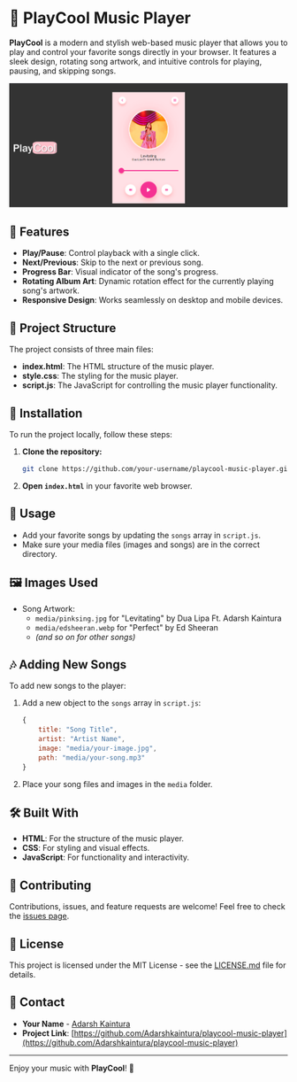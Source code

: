 # 🎵 PlayCool Music Player

**PlayCool** is a modern and stylish web-based music player that allows you to play and control your favorite songs directly in your browser. It features a sleek design, rotating song artwork, and intuitive controls for playing, pausing, and skipping songs.

![PlayCool Music Player Screenshot](./media/player-screenshot.png)

## 🌟 Features

- **Play/Pause**: Control playback with a single click.
- **Next/Previous**: Skip to the next or previous song.
- **Progress Bar**: Visual indicator of the song's progress.
- **Rotating Album Art**: Dynamic rotation effect for the currently playing song's artwork.
- **Responsive Design**: Works seamlessly on desktop and mobile devices.

## 📂 Project Structure

The project consists of three main files:

- **index.html**: The HTML structure of the music player.
- **style.css**: The styling for the music player.
- **script.js**: The JavaScript for controlling the music player functionality.

## 🔧 Installation

To run the project locally, follow these steps:

1. **Clone the repository:**
    ```bash
    git clone https://github.com/your-username/playcool-music-player.git
    ```
2. **Open `index.html`** in your favorite web browser.

## 📜 Usage

- Add your favorite songs by updating the `songs` array in `script.js`.
- Make sure your media files (images and songs) are in the correct directory.

## 🖼️ Images Used

- Song Artwork: 
  - `media/pinksing.jpg` for "Levitating" by Dua Lipa Ft. Adarsh Kaintura
  - `media/edsheeran.webp` for "Perfect" by Ed Sheeran
  - *(and so on for other songs)*

## 🎶 Adding New Songs

To add new songs to the player:

1. Add a new object to the `songs` array in `script.js`:
    ```javascript
    {
        title: "Song Title",
        artist: "Artist Name",
        image: "media/your-image.jpg",
        path: "media/your-song.mp3"
    }
    ```
2. Place your song files and images in the `media` folder.

## 🛠️ Built With

- **HTML**: For the structure of the music player.
- **CSS**: For styling and visual effects.
- **JavaScript**: For functionality and interactivity.

## 🤝 Contributing

Contributions, issues, and feature requests are welcome! Feel free to check the [issues page](https://github.com/your-username/playcool-music-player/issues).

## 📄 License

This project is licensed under the MIT License - see the [LICENSE.md](LICENSE.md) file for details.

## 📧 Contact

- **Your Name** - [Adarsh Kaintura](adarshkaintura394@gmail.com)
- **Project Link**: [https://github.com/Adarshkaintura/playcool-music-player](https://github.com/Adarshkaintura/playcool-music-player)

---

Enjoy your music with **PlayCool**! 🎵
